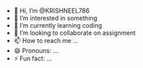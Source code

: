 - 👋 Hi, I’m @KRISHNEEL786
- 👀 I’m interested in something 
- 🌱 I’m currently learning coding
- 💞️ I’m looking to collaborate on assignment
- 📫 How to reach me ...
- 😄 Pronouns: ...
- ⚡ Fun fact: ...

<!---
KRISHNEEL786/KRISHNEEL786 is a ✨ special ✨ repository because its `README.md` (this file) appears on your GitHub profile.
You can click the Preview link to take a look at your changes.
--->
